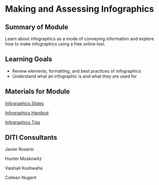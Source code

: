 <h1>Making and Assessing Infographics</h1>

<h2>Summary of Module</h2>

Learn about infographics as a mode of conveying information and explore how to make infographics using a free online tool.

<h2>Learning Goals</h2>

* Review elements, formatting, and best practices of infographics
* Understand what an infographic is and what they are used for

<h2>Materials for Module</h2>

[Infographics Slides](https://github.com/NULabNortheastern/digitalassignmentshowcase/blob/master/data-visualization/su23-fuchs-engw3315-infographics/su23-fuchs-infographics-slides.pdf)

[Infographics Handout](https://github.com/NULabNortheastern/digitalassignmentshowcase/blob/master/data-visualization/su23-fuchs-engw3315-infographics/su23-fuchs-infographics-tools-handout.pdf)

[Infographics Tips](https://github.com/NULabNortheastern/digitalassignmentshowcase/blob/master/data-visualization/su23-fuchs-engw3315-infographics/su23-fuchs-infographics-tips-handout.pdf)

<h2>DITI Consultants</h2>

Javier Rosario

Hunter Moskowitz

Vaishali Kushwaha

Colleen Nugent